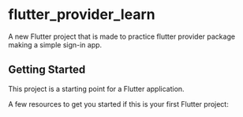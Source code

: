 # flutter_provider_learn

A new Flutter project that is made to practice flutter provider package making a simple sign-in app.

## Getting Started

This project is a starting point for a Flutter application.

A few resources to get you started if this is your first Flutter project:

